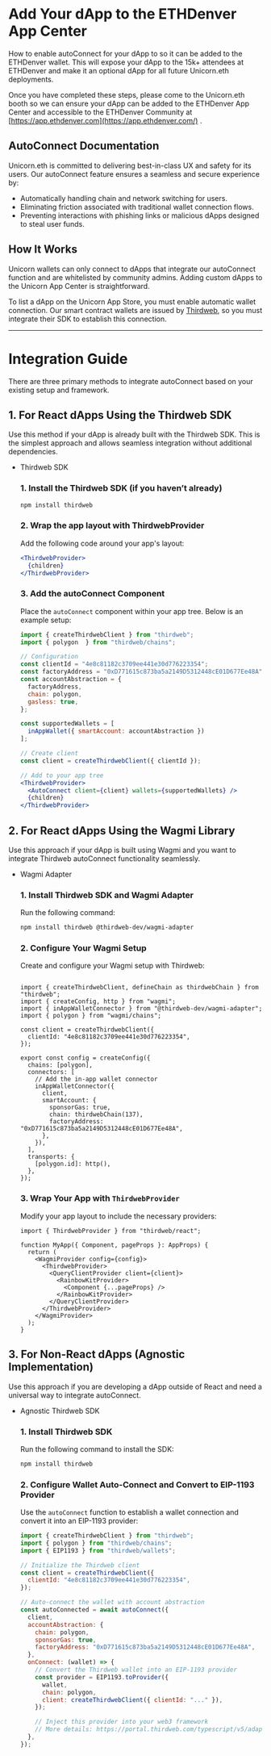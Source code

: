# Add Your dApp to the ETHDenver App Center
How to enable autoConnect for your dApp to so it can be added to the ETHDenver wallet. This will expose your dApp to the 15k+ attendees at ETHDenver and make it an optional dApp for all future Unicorn.eth deployments.

Once you have completed these steps, please come to the Unicorn.eth booth so we can ensure your dApp can be added to the ETHDenver App Center and accessible to the ETHDenver Community at [https://app.ethdenver.com](https://app.ethdenver.com/) .

## AutoConnect Documentation

Unicorn.eth is committed to delivering best-in-class UX and safety for its users. Our autoConnect feature ensures a seamless and secure experience by:

- Automatically handling chain and network switching for users.
- Eliminating friction associated with traditional wallet connection flows.
- Preventing interactions with phishing links or malicious dApps designed to steal user funds.

## How It Works

Unicorn wallets can only connect to dApps that integrate our autoConnect function and are whitelisted by community admins. Adding custom dApps to the Unicorn App Center is straightforward.

To list a dApp on the Unicorn App Store, you must enable automatic wallet connection. Our smart contract wallets are issued by [Thirdweb](https://thirdweb.com/), so you must integrate their SDK to establish this connection.

---

# Integration Guide

There are three primary methods to integrate autoConnect based on your existing setup and framework.

## 1. For React dApps Using the Thirdweb SDK

Use this method if your dApp is already built with the Thirdweb SDK. This is the simplest approach and allows seamless integration without additional dependencies.

- Thirdweb SDK
    
    ### **1. Install the Thirdweb SDK (if you haven’t already)**
    
    ```bash
    npm install thirdweb
    ```
    
    ### **2. Wrap the app layout with ThirdwebProvider**
    
    Add the following code around your app's layout:
    
    ```jsx
    <ThirdwebProvider>
      {children}
    </ThirdwebProvider>
    ```
    
    ### **3. Add the autoConnect Component**
    
    Place the `autoConnect` component within your app tree. Below is an example setup:
    
    ```jsx
    import { createThirdwebClient } from "thirdweb";
    import { polygon  } from "thirdweb/chains";
    
    // Configuration
    const clientId = "4e8c81182c3709ee441e30d776223354";
    const factoryAddress = "0xD771615c873ba5a2149D5312448cE01D677Ee48A";
    const accountAbstraction = {
      factoryAddress,
      chain: polygon,
      gasless: true,
    };
    
    const supportedWallets = [
      inAppWallet({ smartAccount: accountAbstraction })
    ];
    
    // Create client
    const client = createThirdwebClient({ clientId });
    
    // Add to your app tree
    <ThirdwebProvider>
      <AutoConnect client={client} wallets={supportedWallets} />
      {children}
    </ThirdwebProvider>
    ```
    

## 2. For React dApps Using the Wagmi Library

Use this approach if your dApp is built using Wagmi and you want to integrate Thirdweb autoConnect functionality seamlessly.

- Wagmi Adapter
    
    ### **1. Install Thirdweb SDK and Wagmi Adapter**
    
    Run the following command:
    
    ```bash
    npm install thirdweb @thirdweb-dev/wagmi-adapter
    ```
    
    ### **2. Configure Your Wagmi Setup**
    
    Create and configure your Wagmi setup with Thirdweb:
    
    ```tsx
    
    import { createThirdwebClient, defineChain as thirdwebChain } from "thirdweb";
    import { createConfig, http } from "wagmi";
    import { inAppWalletConnector } from "@thirdweb-dev/wagmi-adapter";
    import { polygon } from "wagmi/chains";
    
    const client = createThirdwebClient({
      clientId: "4e8c81182c3709ee441e30d776223354",
    });
    
    export const config = createConfig({
      chains: [polygon],
      connectors: [
        // Add the in-app wallet connector
        inAppWalletConnector({
          client,
          smartAccount: {
            sponsorGas: true,
            chain: thirdwebChain(137),
            factoryAddress: "0xD771615c873ba5a2149D5312448cE01D677Ee48A",
          },
        }),
      ],
      transports: {
        [polygon.id]: http(),
      },
    });
    ```
    
    ### **3. Wrap Your App with `ThirdwebProvider`**
    
    Modify your app layout to include the necessary providers:
    
    ```tsx
    import { ThirdwebProvider } from "thirdweb/react";
    
    function MyApp({ Component, pageProps }: AppProps) {
      return (
        <WagmiProvider config={config}>
          <ThirdwebProvider>
            <QueryClientProvider client={client}>
              <RainbowKitProvider>
                <Component {...pageProps} />
              </RainbowKitProvider>
            </QueryClientProvider>
          </ThirdwebProvider>
        </WagmiProvider>
      );
    }
    ```
    

## 3. For Non-React dApps (Agnostic Implementation)

Use this approach if you are developing a dApp outside of React and need a universal way to integrate autoConnect.

- Agnostic Thirdweb SDK
    
    ### **1. Install Thirdweb SDK**
    
    Run the following command to install the SDK:
    
    ```bash
    npm install thirdweb
    ```
    
    ### 2. Configure Wallet Auto-Connect and Convert to EIP-1193 Provider
    
    Use the `autoConnect` function to establish a wallet connection and convert it into an EIP-1193 provider:
    
    ```jsx
    import { createThirdwebClient } from "thirdweb";
    import { polygon } from "thirdweb/chains";
    import { EIP1193 } from "thirdweb/wallets";
    
    // Initialize the Thirdweb client
    const client = createThirdwebClient({
      clientId: "4e8c81182c3709ee441e30d776223354",
    });
    
    // Auto-connect the wallet with account abstraction
    const autoConnected = await autoConnect({
      client,
      accountAbstraction: {
        chain: polygon,
        sponsorGas: true,
        factoryAddress: "0xD771615c873ba5a2149D5312448cE01D677Ee48A",
      },
      onConnect: (wallet) => {
        // Convert the Thirdweb wallet into an EIP-1193 provider
        const provider = EIP1193.toProvider({
          wallet,
          chain: polygon,
          client: createThirdwebClient({ clientId: "..." }),
        });
    
        // Inject this provider into your web3 framework
        // More details: https://portal.thirdweb.com/typescript/v5/adapters
      },
    });
    ```
